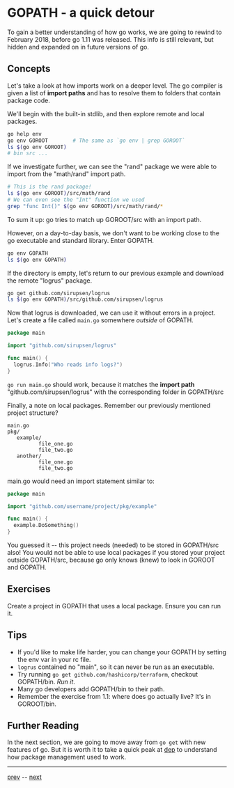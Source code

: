 # GOPATH - a quick detour

To gain a better understanding of how go works, we are going to rewind
to February 2018, before go 1.11 was released. This info is still relevant,
but hidden and expanded on in future versions of go.

## Concepts

Let's take a look at how imports work on a deeper level. The go compiler
is given a list of **import paths** and has to resolve them to folders that contain package code.

We'll begin with the built-in stdlib, and then explore remote and local packages.

```bash
go help env
go env GOROOT        # The same as `go env | grep GOROOT`
ls $(go env GOROOT)
# bin src ...
```

If we investigate further, we can see the "rand" package we were able to import from the "math/rand" import path.

```bash
# This is the rand package!
ls $(go env GOROOT)/src/math/rand
# We can even see the "Int" function we used
grep "func Int()" $(go env GOROOT)/src/math/rand/*
```

To sum it up: go tries to match up GOROOT/src with an import path.

However, on a day-to-day basis, we don't want to be working close to the go executable and standard library. Enter GOPATH.

```bash
go env GOPATH
ls $(go env GOPATH)
```

If the directory is empty, let's return to our previous example and download the remote "logrus" package.

```bash
go get github.com/sirupsen/logrus
ls $(go env GOPATH)/src/github.com/sirupsen/logrus
```

Now that logrus is downloaded, we can use it without errors in a project.
Let's create a file called `main.go` somewhere _outside_ of GOPATH.

```go
package main

import "github.com/sirupsen/logrus"

func main() {
  logrus.Info("Who reads info logs?")
}
```

`go run main.go` should work, because it matches the **import path**
"github.com/sirupsen/logrus" with the corresponding folder in GOPATH/src

Finally, a note on local packages. Remember our previously mentioned project structure?
```
main.go
pkg/
   example/
          file_one.go
          file_two.go
   another/
          file_one.go
          file_two.go
```

main.go would need an import statement similar to:
```go
package main

import "github.com/username/project/pkg/example"

func main() {
  example.DoSomething()
}
```

You guessed it -- this project needs (needed) to be stored in GOPATH/src also!
You would not be able to use local packages if you stored your project outside GOPATH/src, because go only knows (knew) to look in GOROOT and GOPATH.

## Exercises

Create a project in GOPATH that uses a local package. Ensure you can run it.

## Tips
- If you'd like to make life harder, you can change your GOPATH by setting the env var in your rc file.
- `logrus` contained no "main", so it can never be run as an executable.
- Try running `go get github.com/hashicorp/terraform`, checkout GOPATH/bin. _Run it_.
- Many go developers add GOPATH/bin to their path.
- Remember the exercise from 1.1: where does go actually live? It's in GOROOT/bin.

## Further Reading

In the next section, we are going to move away from `go get` with new features of go.
But it is worth it to take a quick peak at [dep](https://golang.github.io/dep/docs/daily-dep.html)
to understand how package management used to work.

---

[prev](1.3.0.md) -- [next](1.3.2.md)